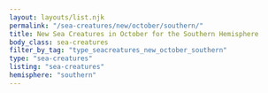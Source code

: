 ```yaml
---
layout: layouts/list.njk
permalink: "/sea-creatures/new/october/southern/"
title: New Sea Creatures in October for the Southern Hemisphere
body_class: sea-creatures
filter_by_tag: "type_seacreatures_new_october_southern"
type: "sea-creatures"
listing: "sea-creatures"
hemisphere: "southern"
---
```

